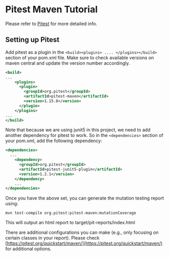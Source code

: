 # Pitest Maven Tutorial

Please refer to [Pitest](https://pitest.org) for more detailed info.

## Setting up Pitest 

Add pitest as a plugin in the `<build><plugins> .... </plugins></build>` section of your pom.xml file. Make sure to check available versions on maven central and update the version number accordingly.

```xml
<build>
...
    <plugins>
      <plugin>
        <groupId>org.pitest</groupId>
        <artifactId>pitest-maven</artifactId>
        <version>1.15.8</version>
      </plugin>
    </plugins>
...
</build>
```

Note that because we are using junit5 in this project, we need to add another dependency for pitest to work. So in the `<dependencies>` section of your pom.xml, add the following dependency:

```xml
<dependencies>
  ...
    <dependency>
      <groupId>org.pitest</groupId>
      <artifactId>pitest-junit5-plugin</artifactId>
      <version>1.2.1</version>
    </dependency>
    ...
</dependencies>
```

Once you have the above set, you can generate the mutation testing report using:

`mvn test-compile org.pitest:pitest-maven:mutationCoverage`

This will output an html report to target/pit-reports/index.html

There are additional configurations you can make (e.g., only focusing on certain classes in your report). Please check [https://pitest.org/quickstart/maven/](https://pitest.org/quickstart/maven/) for additional options.